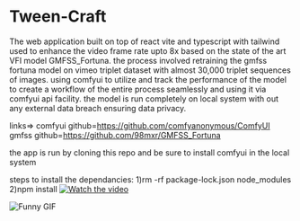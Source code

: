 # Tween-Craft
The web application built on top of react vite and typescript with tailwind used to enhance the video frame rate upto 8x based on the state of the art VFI model GMFSS_Fortuna. the process involved retraining the gmfss fortuna model on vimeo triplet dataset with almost 30,000 triplet sequences of images. using comfyui to utilize and track the performance of the model to create a workflow of the entire process seamlessly and using it via comfyui api facility. the model is run completely on local system with out any external data breach ensuring data privacy.

links=>
comfyui github=https://github.com/comfyanonymous/ComfyUI
gmfss github=https://github.com/98mxr/GMFSS_Fortuna

the app is run by cloning this repo and be sure to install comfyui in the local system

steps to install the dependancies:
1)rm -rf package-lock.json node_modules
2)npm install
[![Watch the video](https://img.youtube.com/vi/fvoIUiUS2yI/0.jpg)](https://youtu.be/fvoIUiUS2yI)

![Funny GIF](https://github.com/Singireddysai/Tween-Craft/blob/main/results/result_gifs/animation%20Hfps_gif.gif?raw=true)

